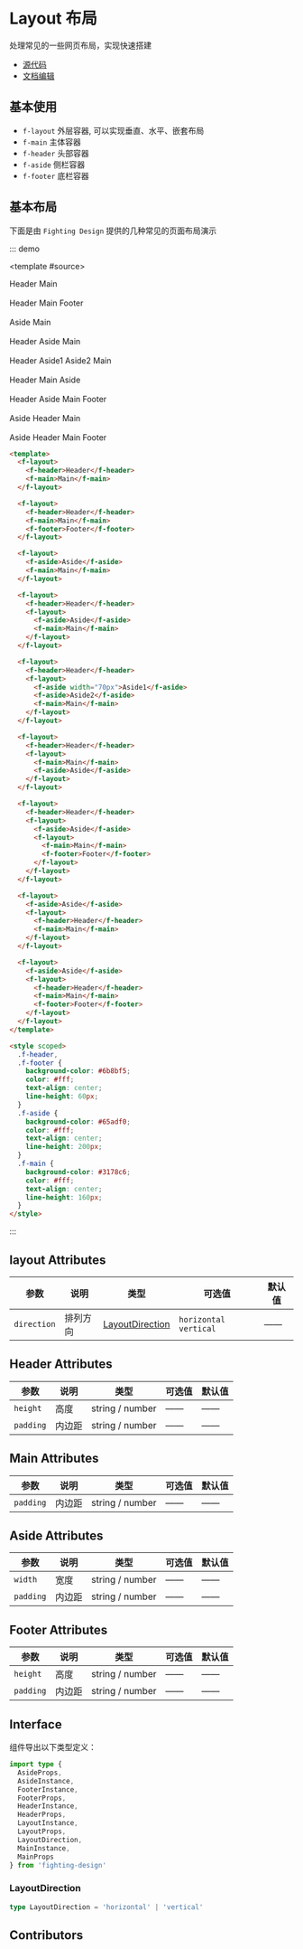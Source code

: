 # Layout 布局

处理常见的一些网页布局，实现快速搭建

- [源代码](https://github.com/FightingDesign/fighting-design/tree/master/packages/fighting-design/layout)
- [文档编辑](https://github.com/FightingDesign/fighting-design/blob/master/docs/docs/components/layout.md)

## 基本使用

- `f-layout` 外层容器, 可以实现垂直、水平、嵌套布局
- `f-main` 主体容器
- `f-header` 头部容器
- `f-aside` 侧栏容器
- `f-footer` 底栏容器

## 基本布局

下面是由 `Fighting Design` 提供的几种常见的页面布局演示

::: demo

<template #source>

<f-layout>
  <f-header>Header</f-header>
  <f-main>Main</f-main>
</f-layout>

<br />
<br />

<f-layout>
  <f-header>Header</f-header>
  <f-main>Main</f-main>
  <f-footer>Footer</f-footer>
</f-layout>

<br />
<br />

<f-layout>
  <f-aside>Aside</f-aside>
  <f-main>Main</f-main>
</f-layout>

<br />
<br />

<f-layout>
  <f-header>Header</f-header>
  <f-layout>
  <f-aside>Aside</f-aside>
  <f-main>Main</f-main>
</f-layout>
</f-layout>

<br />
<br />

<f-layout>
<f-header>Header</f-header>
<f-layout>
<f-aside width="70px">Aside1</f-aside>
<f-aside>Aside2</f-aside>
<f-main>Main</f-main>
</f-layout>
</f-layout>

<br />
<br />

<f-layout>
  <f-header>Header</f-header>
  <f-layout>
  <f-main>Main</f-main>
  <f-aside>Aside</f-aside>
</f-layout>
</f-layout>

<br />
<br />

<f-layout>
<f-header>Header</f-header>
<f-layout>
<f-aside>Aside</f-aside>
<f-layout>
<f-main>Main</f-main>
<f-footer>Footer</f-footer>
</f-layout>
</f-layout>
</f-layout>

<br />
<br />

<f-layout>
<f-aside>Aside</f-aside>
<f-layout>
<f-header>Header</f-header>
<f-main>Main</f-main>
</f-layout>
</f-layout>

<br />
<br />

<f-layout>
<f-aside>Aside</f-aside>
<f-layout>
<f-header>Header</f-header>
<f-main>Main</f-main>
<f-footer>Footer</f-footer>
</f-layout>
</f-layout>

</template>

```html
<template>
  <f-layout>
    <f-header>Header</f-header>
    <f-main>Main</f-main>
  </f-layout>

  <f-layout>
    <f-header>Header</f-header>
    <f-main>Main</f-main>
    <f-footer>Footer</f-footer>
  </f-layout>

  <f-layout>
    <f-aside>Aside</f-aside>
    <f-main>Main</f-main>
  </f-layout>

  <f-layout>
    <f-header>Header</f-header>
    <f-layout>
      <f-aside>Aside</f-aside>
      <f-main>Main</f-main>
    </f-layout>
  </f-layout>

  <f-layout>
    <f-header>Header</f-header>
    <f-layout>
      <f-aside width="70px">Aside1</f-aside>
      <f-aside>Aside2</f-aside>
      <f-main>Main</f-main>
    </f-layout>
  </f-layout>

  <f-layout>
    <f-header>Header</f-header>
    <f-layout>
      <f-main>Main</f-main>
      <f-aside>Aside</f-aside>
    </f-layout>
  </f-layout>

  <f-layout>
    <f-header>Header</f-header>
    <f-layout>
      <f-aside>Aside</f-aside>
      <f-layout>
        <f-main>Main</f-main>
        <f-footer>Footer</f-footer>
      </f-layout>
    </f-layout>
  </f-layout>

  <f-layout>
    <f-aside>Aside</f-aside>
    <f-layout>
      <f-header>Header</f-header>
      <f-main>Main</f-main>
    </f-layout>
  </f-layout>

  <f-layout>
    <f-aside>Aside</f-aside>
    <f-layout>
      <f-header>Header</f-header>
      <f-main>Main</f-main>
      <f-footer>Footer</f-footer>
    </f-layout>
  </f-layout>
</template>

<style scoped>
  .f-header,
  .f-footer {
    background-color: #6b8bf5;
    color: #fff;
    text-align: center;
    line-height: 60px;
  }
  .f-aside {
    background-color: #65adf0;
    color: #fff;
    text-align: center;
    line-height: 200px;
  }
  .f-main {
    background-color: #3178c6;
    color: #fff;
    text-align: center;
    line-height: 160px;
  }
</style>
```

:::

## layout Attributes

| 参数        | 说明     | 类型                                           | 可选值                  | 默认值 |
| ----------- | -------- | ---------------------------------------------- | ----------------------- | ------ |
| `direction` | 排列方向 | <a href="#layoutdirection">LayoutDirection</a> | `horizontal` `vertical` | ——     |

## Header Attributes

| 参数      | 说明   | 类型            | 可选值 | 默认值 |
| --------- | ------ | --------------- | ------ | ------ |
| `height`  | 高度   | string / number | ——     | ——     |
| `padding` | 内边距 | string / number | ——     | ——     |

## Main Attributes

| 参数      | 说明   | 类型            | 可选值 | 默认值 |
| --------- | ------ | --------------- | ------ | ------ |
| `padding` | 内边距 | string / number | ——     | ——     |

## Aside Attributes

| 参数      | 说明   | 类型            | 可选值 | 默认值 |
| --------- | ------ | --------------- | ------ | ------ |
| `width`   | 宽度   | string / number | ——     | ——     |
| `padding` | 内边距 | string / number | ——     | ——     |

## Footer Attributes

| 参数      | 说明   | 类型            | 可选值 | 默认值 |
| --------- | ------ | --------------- | ------ | ------ |
| `height`  | 高度   | string / number | ——     | ——     |
| `padding` | 内边距 | string / number | ——     | ——     |

## Interface

组件导出以下类型定义：

```ts
import type {
  AsideProps,
  AsideInstance,
  FooterInstance,
  FooterProps,
  HeaderInstance,
  HeaderProps,
  LayoutInstance,
  LayoutProps,
  LayoutDirection,
  MainInstance,
  MainProps
} from 'fighting-design'
```

### LayoutDirection

```ts
type LayoutDirection = 'horizontal' | 'vertical'
```

## Contributors

<a href="https://github.com/Tyh2001" target="_blank">
  <f-avatar round src="https://avatars.githubusercontent.com/u/73180970?v=4" />
</a>

<a href="https://github.com/XiaoLi-sach" target="_blank">
  <f-avatar round src="https://avatars.githubusercontent.com/u/55753927?v=4" />
</a>

<style scoped>
  .f-header,
  .f-footer {
    background-color: #6b8bf5;
    color: #fff;
    text-align: center;
    line-height: 60px;
  }
  .f-aside {
    background-color: #65adf0;
    color: #fff;
    text-align: center;
    line-height: 200px;
  }
  .f-main {
    background-color: #3178c6;
    color: #fff;
    text-align: center;
    line-height: 160px;
  }
</style>
